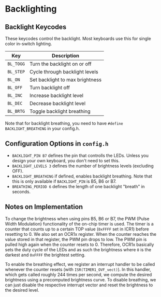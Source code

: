 # Backlighting

<!-- FIXME: Describe how backlighting works in QMK -->

## Backlight Keycodes

These keycodes control the backlight. Most keyboards use this for single color in-switch lighting.

|Key      |Description                               |
|---------|------------------------------------------|
|`BL_TOGG`|Turn the backlight on or off              |
|`BL_STEP`|Cycle through backlight levels            |
|`BL_ON`  |Set backlight to max brightness           |
|`BL_OFF` |Turn backlight off                        |
|`BL_INC` |Increase backlight level                  |
|`BL_DEC` |Decrease backlight level                  |
|`BL_BRTG`|Toggle backlight breathing				 |

Note that for backlight breathing, you need to have `#define BACKLIGHT_BREATHING` in your config.h.

## Configuration Options in `config.h`

* `BACKLIGHT_PIN B7` defines the pin that controlls the LEDs. Unless you design your own keyboard, you don't need to set this.
* `BACKLIGHT_LEVELS 3` defines the number of brightness levels (excluding OFF).
* `BACKLIGHT_BREATHING` if defined, enables backlight breathing. Note that this is only available if `BACKLIGHT_PIN` is B5, B6 or B7.
* `BREATHING_PERIOD 6` defines the length of one backlight "breath" in seconds.

## Notes on Implementation

To change the brightness when using pins B5, B6 or B7, the PWM (Pulse Width Modulation) functionality of the on-chip timer is used.
The timer is a counter that counts up to a certain TOP value (`0xFFFF` set in ICR1) before resetting to 0.
We also set an OCR1x register.
When the counter reaches the value stored in that register, the PWM pin drops to low.
The PWM pin is pulled high again when the counter resets to 0.
Therefore, OCR1x basically sets the duty cycle of the LEDs and as such the brightness where `0` is the darkest and `0xFFFF` the brightest setting.

To enable the breathing effect, we register an interrupt handler to be called whenever the counter resets (with `ISR(TIMER1_OVF_vect)`).
In this handler, which gets called roughly 244 times per second, we compute the desired brightness using a precomputed brightness curve.
To disable breathing, we can just disable the respective interrupt vector and reset the brightness to the desired level.
